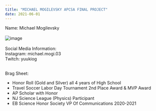 ```yaml
---
title: "MICHAEL MOGILEVSKY APCSA FINAL PROJECT"
date: 2021-06-01
---
```

Name: Michael Mogilevsky<br/><br/>
![image](https://user-images.githubusercontent.com/85149773/120273746-e80f9280-c27c-11eb-82c9-56b5ec92a3ec.png)<br/><br/>
Social Media Information:<br/>
Instagram: michael.mogi.03<br/>
Twitch: yuukiog<br/><br/>


Brag Sheet: <br/>
- Honor Roll (Gold and Silver) all 4 years of High School <br/>
- Travel Soccer Labor Day Tournament 2nd Place Award & MVP Award <br/>
- AP Scholar with Honor <br/>
- NJ Science League (Physics) Participant <br/>
- EB Science Honor Society VP Of Communications 2020-2021
